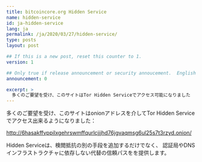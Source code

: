 ```yaml
---
title: bitcoincore.org Hidden Service
name: hidden-service
id: ja-hidden-service
lang: ja
permalink: /ja/2020/03/27/hidden-service/
type: posts
layout: post

## If this is a new post, reset this counter to 1.
version: 1

## Only true if release announcement or security annoucement.  English posts only
announcement: 0

excerpt: >
  多くのご要望を受け、このサイトはTor Hidden Serviceでアクセス可能になりました
---
```

多くのご要望を受け、このサイトはonionアドレスを介してTor Hidden Serviceでアクセス出来るようになりました：

<http://6hasakffvppilxgehrswmffqurlcjjjhd76jgvaqmsg6ul25s7t3rzyd.onion/>

Hidden Serviceは、検閲抵抗の別の手段を追加するだけでなく、
認証局やDNSインフラストラクチャに依存しない代替の信頼パスをを提供します。
